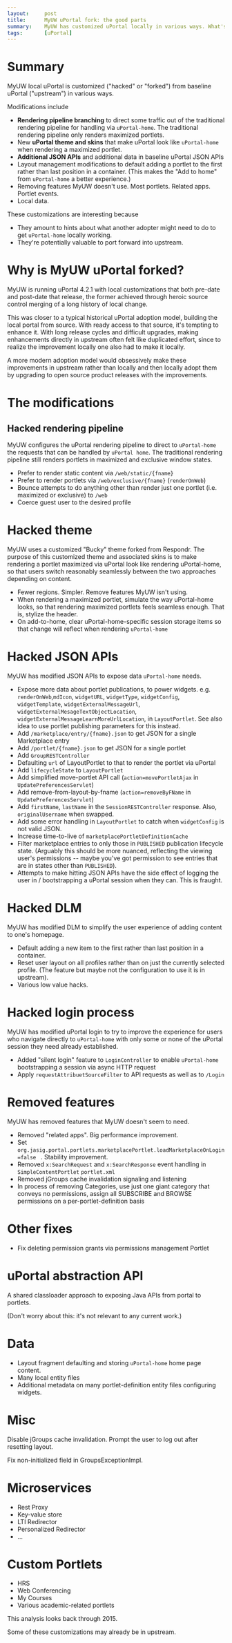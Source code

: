 ```yaml
---
layout:     post
title:      MyUW uPortal fork: the good parts
summary:    MyUW has customized uPortal locally in various ways. What's worth saying about this?
tags:       [uPortal]
---
```


# Summary

MyUW local uPortal is customized ("hacked" or "forked") from baseline uPortal 
("upstream") in various ways.

Modifications include

+ **Rendering pipeline branching** to direct some traffic out of the 
traditional rendering pipeline for handling via `uPortal-home`. The traditional 
rendering pipeline only renders maximized portlets.
+ New **uPortal theme and skins** that make uPortal look like `uPortal-home` 
when rendering a maximized portlet.
+ **Additional JSON APIs** and additional data in baseline uPortal JSON APIs
+ Layout management modifications to default adding a portlet to the first 
rather than last position in a container. (This makes the "Add to home" from 
`uPortal-home` a better experience.)
+ Removing features MyUW doesn't use. Most portlets. Related apps. Portlet 
events.
+ Local data.

These customizations are interesting because

+ They amount to hints about what another adopter might need to do to get 
`uPortal-home` locally working.
+ They're potentially valuable to port forward into upstream.


# Why is MyUW uPortal forked?

MyUW is running uPortal 4.2.1 with local customizations that both pre-date and post-date that release, the former achieved through heroic source control merging of a long history of local change.

This was closer to a typical historical uPortal adoption model, building the 
local portal from source. With ready access to that source, it's tempting to 
enhance it. With long release cycles and difficult upgrades, making 
enhancements directly in upstream often felt like duplicated effort, since to 
realize the improvement locally one also had to make it locally.

A more modern adoption model would obsessively make these improvements in 
upstream rather than locally and then locally adopt them by upgrading to open 
source product releases with the improvements.

# The modifications

## Hacked rendering pipeline

MyUW configures the uPortal rendering pipeline to direct to 
`uPortal-home` the requests that can be handled by `uPortal home`. The 
traditional rendering pipeline still renders portlets in maximized and 
exclusive window states.

+ Prefer to render static content via `/web/static/{fname}`
+ Prefer to render portlets via `/web/exclusive/{fname}` (`renderOnWeb`)
+ Bounce attempts to do anything other than render just one portlet (i.e. maximized or exclusive) to `/web`
+ Coerce guest user to the desired profile

# Hacked theme

MyUW uses a customized "Bucky" theme forked from Respondr. The purpose of this customized theme and associated skins is to make rendering a portlet maximized via uPortal look like rendering uPortal-home, so that users switch reasonably seamlessly between the two approaches depending on content.

+ Fewer regions. Simpler. Remove features MyUW isn't using.
+ When rendering a maximized portlet, simulate the way uPortal-home looks, so that rendering maximized portlets feels seamless enough. That is, stylize the header.
+ On add-to-home, clear uPortal-home-specific session storage items so that change will reflect when rendering `uPortal-home`


# Hacked JSON APIs

MyUW has modified JSON APIs to expose data `uPortal-home` needs.

+ Expose more data about portlet publications, to power widgets. e.g. `renderOnWeb`,`mdIcon`, `widgetURL`, `widgetType`, `widgetConfig`, `widgetTemplate`, `widgetExternalMessageUrl`, `widgetExternalMesageTextObjectLocation`, `widgetExternalMessageLearnMoreUrlLocation`, in `LayoutPortlet`. See also idea to use portlet publishing parameters for this instead.
+ Add `/marketplace/entry/{fname}.json` to get JSON for a single Marketplace entry
+ Add `/portlet/{fname}.json` to get JSON for a single portlet
+ Add `GroupRESTController`
+ Defaulting `url` of LayoutPortlet to that to render the portlet via uPortal
+ Add `lifecycleState` to `LayoutPortlet`
+ Add simplified move-portlet API call (`action=movePortletAjax` in `UpdatePreferencesServlet`)
+ Add remove-from-layout-by-fname (`action=removeByFName` in `UpdatePreferencesServlet`)
+ Add `firstName`, `lastName` in the `SessionRESTController` response. Also, `originalUsername`  when swapped.
+ Add some error handling in `LayoutPortlet` to catch when `widgetConfig` is not valid JSON.
+ Increase time-to-live of `marketplacePortletDefinitionCache`
+ Filter marketplace entries to only those in `PUBLISHED` publication lifecycle state. (Arguably this should be more nuanced, reflecting the viewing user's permissions -- maybe you've got permission to see entries that are in states other than `PUBLISHED`).
+ Attempts to make hitting JSON APIs have the side effect of logging the user in / bootstrapping a uPortal session when they can. This is fraught.

# Hacked DLM

MyUW has modified DLM to simplify the user experience of adding content to one's homepage.

+ Default adding a new item to the first rather than last position in a container.
+ Reset user layout on all profiles rather than on just the currently selected profile. (The feature but maybe not the configuration to use it is in upstream).
+ Various low value hacks.

# Hacked login process

MyUW has modified uPortal login to try to improve the experience for users who 
navigate directly to `uPortal-home` with only some or none of the uPortal 
session they need already established.

+ Added "silent login" feature to `LoginController` to enable `uPortal-home` 
bootstrapping a session via async HTTP request
+ Apply `requestAttribuetSourceFilter` to API requests as well as to `/Login`

# Removed features

MyUW has removed features that MyUW doesn't seem to need.

+ Removed "related apps". Big performance improvement.
+ Set `org.jasig.portal.portlets.marketplacePortlet.loadMarketplaceOnLogin=false
` . Stability improvement.
+ Removed `x:SearchRequest` and `x:SearchResponse` event handling in 
`SimpleContentPortlet` `portlet.xml`
+ Removed jGroups cache invalidation signaling and listening
+ In process of removing Categories, use just one giant category that conveys 
no permissions, assign all SUBSCRIBE and BROWSE permissions on a 
per-portlet-definition basis

# Other fixes

+ Fix deleting permission grants via permissions management Portlet

# uPortal abstraction API

A shared classloader approach to exposing Java APIs from portal to portlets.

(Don't worry about this: it's not relevant to any current work.)

# Data

+ Layout fragment defaulting and storing `uPortal-home` home page content.
+ Many local entity files
+ Additional metadata on many portlet-definition entity files configuring 
widgets.





# Misc

Disable jGroups cache invalidation.
Prompt the user to log out after resetting layout.

Fix non-initialized field in GroupsExceptionImpl.

# Microservices

+ Rest Proxy
+ Key-value store
+ LTI Redirector
+ Personalized Redirector
+ ...

# Custom Portlets

+ HRS
+ Web Conferencing
+ My Courses
+ Various academic-related portlets

This analysis looks back through 2015.

Some of these customizations may already be in upstream.
